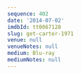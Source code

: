 ```yaml
---
sequence: 402
date: '2014-07-02'
imdbId: tt0067128
slug: get-carter-1971
venue: null
venueNotes: null
medium: Blu-ray
mediumNotes: null
---
```


